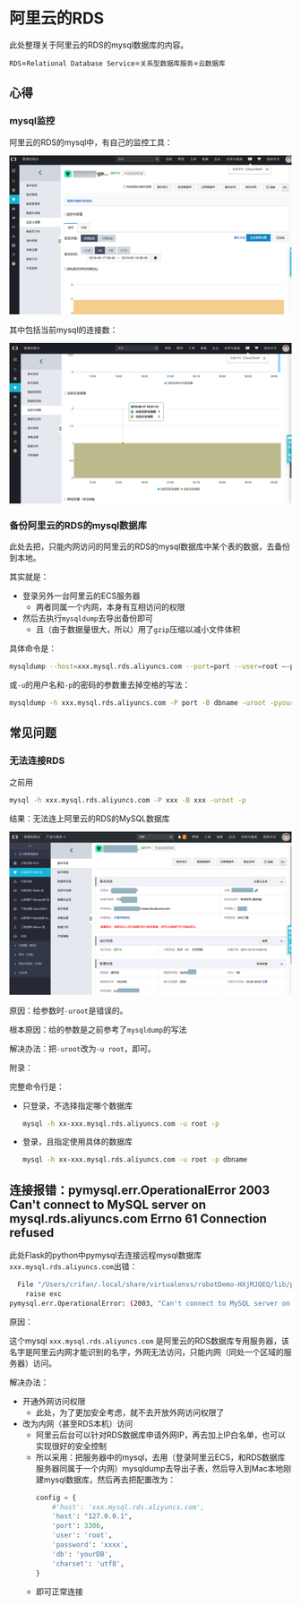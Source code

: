 # 阿里云的RDS

此处整理关于阿里云的RDS的mysql数据库的内容。

`RDS`=`Relational Database Service`=`关系型数据库服务`=`云数据库`

## 心得

### mysql监控

阿里云的RDS的mysql中，有自己的监控工具：

![aliyun_rds_monitor_mysql](../assets/img/aliyun_rds_monitor_mysql.png)

其中包括当前mysql的连接数：

![aliyun_mysql_connections](../assets/img/aliyun_mysql_connections.png)

### 备份阿里云的RDS的mysql数据库

此处去把，只能内网访问的阿里云的RDS的mysql数据库中某个表的数据，去备份到本地。

其实就是：

* 登录另外一台阿里云的ECS服务器
  * 两者同属一个内网，本身有互相访问的权限
* 然后去执行`mysqldump`去导出备份即可
  * 且（由于数据量很大，所以）用了`gzip`压缩以减小文件体积

具体命令是：

```bash
mysqldump --host=xxx.mysql.rds.aliyuncs.com --port=port --user=root —-password=your_password --default-character-set=utf8 dbanme | gzip > aliyun_rds_xxx_mysql_dump.sql.gz
```

或`-u`的用户名和`-p`的密码的参数重去掉空格的写法：

```bash
mysqldump -h xxx.mysql.rds.aliyuncs.com -P port -B dbname -uroot -pyour_password | gzip > aliyun_rds_xxx_mysql_dump.sql.gz
```

## 常见问题

### 无法连接RDS

之前用

```bash
mysql -h xxx.mysql.rds.aliyuncs.com -P xxx -B xxx -uroot -p
```

结果：无法连上阿里云的RDS的MySQL数据库

![aliyuncs_rds_mysql_db](../assets/img/aliyuncs_rds_mysql_db.png)

原因：给参数时`-uroot`是错误的。

根本原因：给的参数是之前参考了`mysqldump`的写法

解决办法：把`-uroot`改为`-u root`，即可。

附录：

完整命令行是：

* 只登录，不选择指定哪个数据库
    ```bash
    mysql -h xx-xxx.mysql.rds.aliyuncs.com -u root -p
    ```
* 登录，且指定使用具体的数据库
    ```bash
    mysql -h xx-xxx.mysql.rds.aliyuncs.com -u root -p dbname
    ```

## 连接报错：pymysql.err.OperationalError 2003 Can't connect to MySQL server on mysql.rds.aliyuncs.com Errno 61 Connection refused

此处Flask的python中pymysql去连接远程mysql数据库`xxx.mysql.rds.aliyuncs.com`出错：

```bash
  File "/Users/crifan/.local/share/virtualenvs/robotDemo-HXjMJQEQ/lib/python3.6/site-packages/pymysql/connections.py", line 967, in connect
    raise exc
pymysql.err.OperationalError: (2003, "Can't connect to MySQL server on 'xxx.mysql.rds.aliyuncs.com' ([Errno 61] Connection refused)")
```

原因：

这个mysql `xxx.mysql.rds.aliyuncs.com` 是阿里云的RDS数据库专用服务器，该名字是阿里云内网才能识别的名字，外网无法访问，只能内网（同处一个区域的服务器）访问。

解决办法：

* 开通外网访问权限
  * 此处，为了更加安全考虑，就不去开放外网访问权限了
* 改为内网（甚至RDS本机）访问
  * 阿里云后台可以针对RDS数据库申请外网IP，再去加上IP白名单，也可以实现很好的安全控制
  * 所以采用：把服务器中的mysql，去用（登录阿里云ECS，和RDS数据库服务器同属于一个内网）mysqldump去导出子表，然后导入到Mac本地刚建mysql数据库，然后再去把配置改为：
    ```python
    config = {
        #'host': 'xxx.mysql.rds.aliyuncs.com',
        'host': "127.0.0.1",
        'port': 3306,
        'user': 'root',
        'password': 'xxxx',
        'db': 'yourDB',
        'charset': 'utf8',
    }
    ```
  * 即可正常连接
